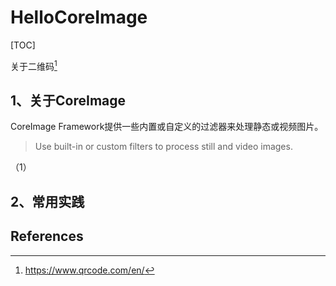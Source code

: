 # HelloCoreImage

[TOC]

关于二维码[^1]



## 1、关于CoreImage

CoreImage Framework提供一些内置或自定义的过滤器来处理静态或视频图片。

> Use built-in or custom filters to process still and video images.



（1）







## 2、常用实践













## References

[^1]:https://www.qrcode.com/en/

[^2]:https://www.avanderlee.com/swift/qr-code-generation-swift/

